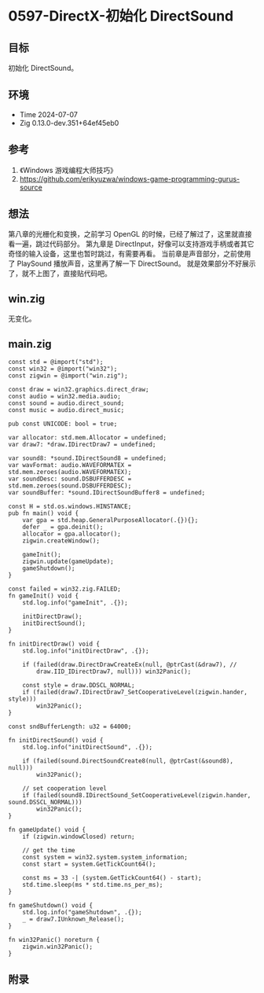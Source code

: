 # 0597-DirectX-初始化 DirectSound

## 目标

初始化 DirectSound。

## 环境

- Time 2024-07-07
- Zig 0.13.0-dev.351+64ef45eb0

## 参考

1. 《Windows 游戏编程大师技巧》
2. <https://github.com/erikyuzwa/windows-game-programming-gurus-source>

## 想法

第八章的光栅化和变换，之前学习 OpenGL 的时候，已经了解过了，这里就直接看一遍，跳过代码部分。
第九章是 DirectInput，好像可以支持游戏手柄或者其它奇怪的输入设备，这里也暂时跳过，有需要再看。
当前章是声音部分，之前使用了 PlaySound 播放声音，这里再了解一下 DirectSound。
就是效果部分不好展示了，就不上图了，直接贴代码吧。

## win.zig

无变化。

## main.zig

```zig
const std = @import("std");
const win32 = @import("win32");
const zigwin = @import("win.zig");

const draw = win32.graphics.direct_draw;
const audio = win32.media.audio;
const sound = audio.direct_sound;
const music = audio.direct_music;

pub const UNICODE: bool = true;

var allocator: std.mem.Allocator = undefined;
var draw7: *draw.IDirectDraw7 = undefined;

var sound8: *sound.IDirectSound8 = undefined;
var wavFormat: audio.WAVEFORMATEX = std.mem.zeroes(audio.WAVEFORMATEX);
var soundDesc: sound.DSBUFFERDESC = std.mem.zeroes(sound.DSBUFFERDESC);
var soundBuffer: *sound.IDirectSoundBuffer8 = undefined;

const H = std.os.windows.HINSTANCE;
pub fn main() void {
    var gpa = std.heap.GeneralPurposeAllocator(.{}){};
    defer _ = gpa.deinit();
    allocator = gpa.allocator();
    zigwin.createWindow();

    gameInit();
    zigwin.update(gameUpdate);
    gameShutdown();
}

const failed = win32.zig.FAILED;
fn gameInit() void {
    std.log.info("gameInit", .{});

    initDirectDraw();
    initDirectSound();
}

fn initDirectDraw() void {
    std.log.info("initDirectDraw", .{});

    if (failed(draw.DirectDrawCreateEx(null, @ptrCast(&draw7), //
        draw.IID_IDirectDraw7, null))) win32Panic();

    const style = draw.DDSCL_NORMAL;
    if (failed(draw7.IDirectDraw7_SetCooperativeLevel(zigwin.hander, style)))
        win32Panic();
}

const sndBufferLength: u32 = 64000;

fn initDirectSound() void {
    std.log.info("initDirectSound", .{});

    if (failed(sound.DirectSoundCreate8(null, @ptrCast(&sound8), null)))
        win32Panic();

    // set cooperation level
    if (failed(sound8.IDirectSound_SetCooperativeLevel(zigwin.hander, sound.DSSCL_NORMAL)))
        win32Panic();
}

fn gameUpdate() void {
    if (zigwin.windowClosed) return;

    // get the time
    const system = win32.system.system_information;
    const start = system.GetTickCount64();

    const ms = 33 -| (system.GetTickCount64() - start);
    std.time.sleep(ms * std.time.ns_per_ms);
}

fn gameShutdown() void {
    std.log.info("gameShutdown", .{});
    _ = draw7.IUnknown_Release();
}

fn win32Panic() noreturn {
    zigwin.win32Panic();
}

```

## 附录
